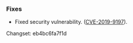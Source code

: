 ### Fixes

*   Fixed security vulnerability. ([CVE-2019-9197](/security#CVE-2019-9197)).

Changset: eb4bc6fa7f1d